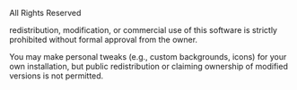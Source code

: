 All Rights Reserved

redistribution, modification, or commercial use of this software is strictly prohibited without formal approval from the owner.  

You may make personal tweaks (e.g., custom backgrounds, icons) for your own installation, 
but public redistribution or claiming ownership of modified versions is not permitted.
